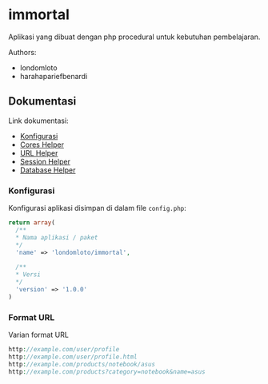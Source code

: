 # immortal
Aplikasi yang dibuat dengan php procedural untuk kebutuhan pembelajaran.

Authors:
* londomloto
* harahapariefbenardi

## Dokumentasi
Link dokumentasi:
* [Konfigurasi](docs/configuration.md)
* [Cores Helper](docs/cores.md)
* [URL Helper](docs/url.md)
* [Session Helper](docs/session.md)
* [Database Helper](docs/database.md)
  
### Konfigurasi
Konfigurasi aplikasi disimpan di dalam file `config.php`:

```php
return array(
  /**
  * Nama aplikasi / paket
  */
  'name' => 'londomloto/immortal',
  
  /**
  * Versi
  */
  'version' => '1.0.0'
)
```
### Format URL
Varian format URL
```php
http://example.com/user/profile
http://example.com/user/profile.html
http://example.com/products/notebook/asus
http://example.com/products?category=notebook&name=asus
```
